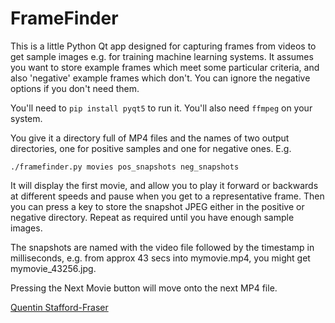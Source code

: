 # FrameFinder

This is a little Python Qt app designed for capturing frames from videos to get sample images e.g. for training machine learning systems.  It assumes you want to store example frames which meet some particular criteria, and also 'negative' example frames which don't.  You can ignore the negative options if you don't need them.

You'll need to `pip install pyqt5` to run it.  You'll also need `ffmpeg` on your system.

You give it a directory full of MP4 files and the names of two output directories, one for positive samples and one for negative ones.  E.g.

    ./framefinder.py movies pos_snapshots neg_snapshots

It will display the first movie, and allow you to play it forward or backwards at different speeds and pause when you get to a representative frame.  Then you can press a key to store the snapshot JPEG either in the positive or negative directory.  Repeat as required until you have enough sample images.

The snapshots are named with the video file followed by the timestamp in milliseconds, e.g. from approx 43 secs into mymovie.mp4, you might get mymovie_43256.jpg.

Pressing the Next Movie button will move onto the next MP4 file.


[Quentin Stafford-Fraser](http://quentinsf.com)
